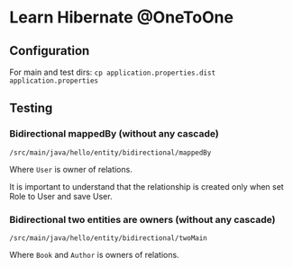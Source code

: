 # Learn Hibernate @OneToOne

## Configuration

For main and test dirs:
`cp application.properties.dist application.properties`

## Testing

### Bidirectional mappedBy (without any cascade)

`/src/main/java/hello/entity/bidirectional/mappedBy`

Where `User` is owner of relations.

It is important to understand that the relationship is created 
only when set Role to User and save User.

### Bidirectional two entities are owners (without any cascade)

`/src/main/java/hello/entity/bidirectional/twoMain`

Where `Book` and `Author` is owners of relations.